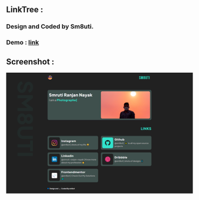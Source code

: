 ## LinkTree : 

### Design and Coded by Sm8uti.

### Demo : [link](https://sm8uti-linktree.netlify.app/)

## Screenshot :

<img src="screenshot.png">
